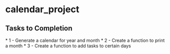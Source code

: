 # calendar_project



<h2> Tasks to Completion </h2>
* 1 - Generate a calendar for year and month
* 2 - Create a function to print a month
* 3 - Create a function to add tasks to certain days